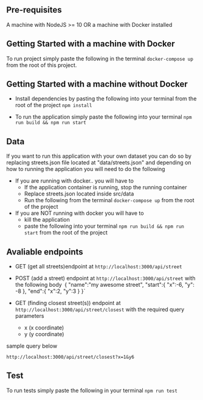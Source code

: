 ## Pre-requisites
  A machine with NodeJS >= 10 OR a machine with Docker installed 
## Getting Started with a machine with Docker

To run project simply paste the following in the terminal `docker-compose up` from the root of this project.


## Getting Started with a machine without Docker
   - Install dependencies by pasting the following into your terminal from the root of the project  `npm install`

   - To run the application simply paste the following into your terminal `npm run build && npm run start`

## Data

If you want to run this application with your own dataset you can do so by replacing streets.json file located at "data/streets.json" and depending on how to running the application you will need to do the following
 - If you are running with docker.. you will have to
	- If the application container is running, stop the running container
	- Replace streets.json located inside src/data
	- Run the following from the terminal `docker-compose up` from the root of the project
 - If you are NOT running with docker you will have to
	- kill the application
	- paste the following into your terminal `npm run build && npm run start` from the root of the project


## Avaliable endpoints

- GET (get all streets)endpoint at `http://localhost:3000/api/street`

- POST (add a street) endpoint at `http://localhost:3000/api/street` 
   with the following body`
 `{
	"name":"my awesome street",
	"start":{
		"x":-6,
		"y": -8
	},
	"end":{
		"x":2,
		"y":3
	}
   }`

- GET (finding closest street(s)) endpoint at `http://localhost:3000/api/street/closest` with the required query parameters
	- x (x coordinate)
	- y (y coordinate)
	
	
sample query below


 `http://localhost:3000/api/street/closest?x=1&y6`
 
 
 ## Test
 
 To run tests simply paste the following in your terminal `npm run test`
